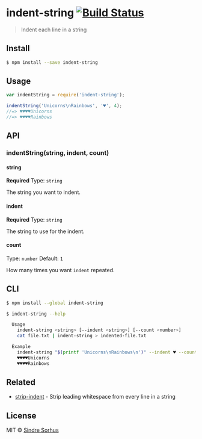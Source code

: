 # indent-string [![Build Status](https://travis-ci.org/sindresorhus/indent-string.svg?branch=master)](https://travis-ci.org/sindresorhus/indent-string)

> Indent each line in a string

## Install

```sh
$ npm install --save indent-string
```

## Usage

```js
var indentString = require('indent-string');

indentString('Unicorns\nRainbows', '♥', 4);
//=> ♥♥♥♥Unicorns
//=> ♥♥♥♥Rainbows
```

## API

### indentString(string, indent, count)

#### string

**Required**
Type: `string`

The string you want to indent.

#### indent

**Required**
Type: `string`

The string to use for the indent.

#### count

Type: `number`
Default: `1`

How many times you want `indent` repeated.

## CLI

```sh
$ npm install --global indent-string
```

```sh
$ indent-string --help

  Usage
    indent-string <string> [--indent <string>] [--count <number>]
    cat file.txt | indent-string > indented-file.txt

  Example
    indent-string "$(printf 'Unicorns\nRainbows\n')" --indent ♥ --count 4
    ♥♥♥♥Unicorns
    ♥♥♥♥Rainbows
```

## Related

- [strip-indent](https://github.com/sindresorhus/strip-indent) - Strip leading whitespace from every line in a string

## License

MIT © [Sindre Sorhus](http://sindresorhus.com)